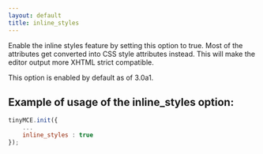 ```yaml
---
layout: default
title: inline_styles
---
```


Enable the inline styles feature by setting this option to true. Most of the attributes get converted into CSS style attributes instead. This will make the editor output more XHTML strict compatible.

This option is enabled by default as of 3.0a1.

## Example of usage of the inline_styles option:

```js
tinyMCE.init({
	...
	inline_styles : true
});
```
